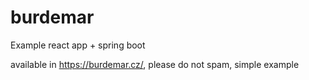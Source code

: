 # burdemar
Example react app + spring boot

available in https://burdemar.cz/, please do not spam, simple example
